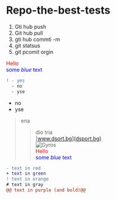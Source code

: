 # Repo-the-best-tests
1. Gti hub push
2. Git hub pull
3. gti hub commti -m
4. git statsus
5. git pcomit orgin
    
<span style="color:red">Hello</span>    
<span style="color:blue">some *blue* text</span>  
``` diff
! - yes
  - no
  - yse
```
- no
- yse  
> ena   
>> dio 
> tria  
[www.dsort.bg](dsport.bg)  
![Gyros](https://thumbs.dreamstime.com/z/greek-gyros-pita-chopped-pork-meat-onion-tzatziki-sauce-greek-gyros-pita-chopped-meat-onion-tzatziki-sauce-125294342.jpg)   
<span style="color:red">Hello</span>    
<span style="color:blue">some *blue* text</span> 
```diff
- text in red
+ text in green
! text in orange
# text in gray
@@ text in purple (and bold)@@
```

